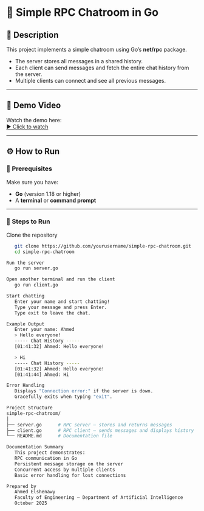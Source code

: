 # 💬 Simple RPC Chatroom in Go

## 📖 Description
This project implements a simple chatroom using Go’s **net/rpc** package.

- The server stores all messages in a shared history.  
- Each client can send messages and fetch the entire chat history from the server.  
- Multiple clients can connect and see all previous messages.  

---

## 🎥 Demo Video
Watch the demo here:  
[▶️ Click to watch](https://drive.google.com/file/d/1jcmgjZNCj_TvRvQ_7QeJJriOBHeNXwie/view?usp=drive_link)

---

## ⚙️ How to Run

### 🧩 Prerequisites
Make sure you have:
- **Go** (version 1.18 or higher)
- A **terminal** or **command prompt**

---

### 🚀 Steps to Run

Clone the repository
```bash
   git clone https://github.com/yourusername/simple-rpc-chatroom.git
   cd simple-rpc-chatroom

Run the server
   go run server.go

Open another terminal and run the client
   go run client.go

Start chatting
   Enter your name and start chatting!
   Type your message and press Enter.
   Type exit to leave the chat.

Example Output
   Enter your name: Ahmed
   > Hello everyone!
   ----- Chat History -----
   [01:41:32] Ahmed: Hello everyone!

   > Hi
   ----- Chat History -----
   [01:41:32] Ahmed: Hello everyone!
   [01:41:44] Ahmed: Hi

Error Handling
   Displays "Connection error:" if the server is down.
   Gracefully exits when typing "exit".

Project Structure
simple-rpc-chatroom/
│
├── server.go      # RPC server – stores and returns messages
├── client.go      # RPC client – sends messages and displays history
└── README.md      # Documentation file

Documentation Summary
   This project demonstrates:
   RPC communication in Go
   Persistent message storage on the server
   Concurrent access by multiple clients
   Basic error handling for lost connections

Prepared by
   Ahmed Elshenawy
   Faculty of Engineering – Department of Artificial Intelligence
   October 2025
